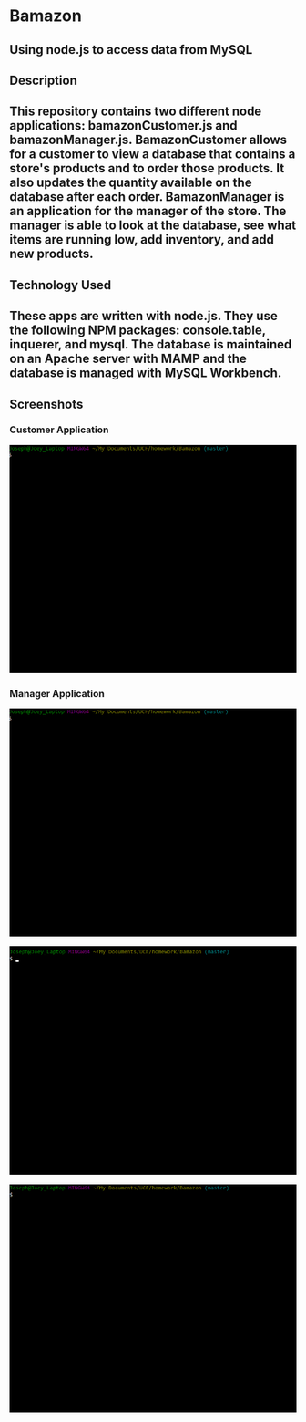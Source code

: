 # Bamazon
Using node.js to access data from MySQL
------
## Description
This repository contains two different node applications: bamazonCustomer.js and bamazonManager.js. BamazonCustomer allows for a customer to view a database that contains a store's products and to order those products. It also updates the quantity available on the database after each order. BamazonManager is an application for the manager of the store. The manager is able to look at the database, see what items are running low, add inventory, and add new products.
------
## Technology Used
These apps are written with node.js. They use the following NPM packages: console.table, inquerer, and mysql. The database is maintained on an Apache server with MAMP and the database is managed with MySQL Workbench.
------
## Screenshots
### Customer Application
![Customer screenshot](images/customer.gif)

### Manager Application
![Manager screenshot 1](images/manager1.gif)

![Manager screenshot 2](images/manager2.gif)

![Manager screenshot 3](images/manager3.gif)

